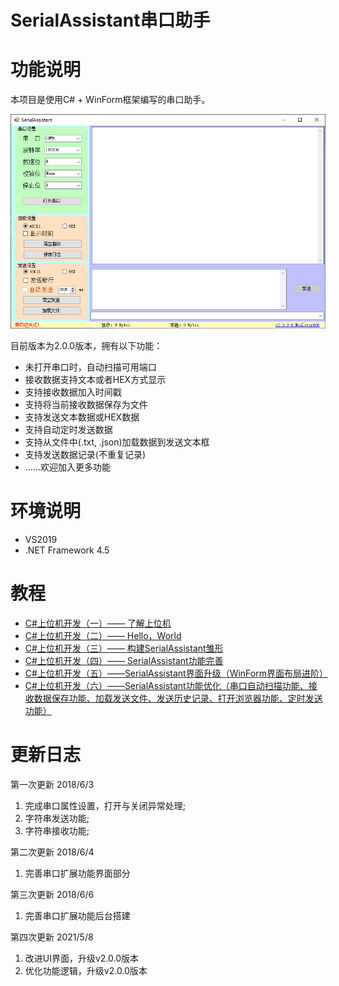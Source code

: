 ﻿# SerialAssistant串口助手

# 功能说明

本项目是使用C# + WinForm框架编写的串口助手。

![](./doc/image/ui.png)

目前版本为2.0.0版本，拥有以下功能：

- 未打开串口时，自动扫描可用端口
- 接收数据支持文本或者HEX方式显示
- 支持接收数据加入时间戳
- 支持将当前接收数据保存为文件
- 支持发送文本数据或HEX数据
- 支持自动定时发送数据
- 支持从文件中(.txt, .json)加载数据到发送文本框
- 支持发送数据记录(不重复记录)
- ……欢迎加入更多功能

# 环境说明

- VS2019
- .NET Framework 4.5

# 教程

- [C#上位机开发（一）—— 了解上位机](https://blog.csdn.net/Mculover666/article/details/80650061) 
- [C#上位机开发（二）—— Hello，World](https://mculover666.blog.csdn.net/article/details/80650063)
- [C#上位机开发（三）—— 构建SerialAssistant雏形](https://mculover666.blog.csdn.net/article/details/80650067)
- [C#上位机开发（四）—— SerialAssistant功能完善](https://mculover666.blog.csdn.net/article/details/80650078)
- [C#上位机开发（五）——SerialAssistant界面升级（WinForm界面布局进阶）](https://mculover666.blog.csdn.net/article/details/116483736)
- [C#上位机开发（六）——SerialAssistant功能优化（串口自动扫描功能、接收数据保存功能、加载发送文件、发送历史记录、打开浏览器功能、定时发送功能）](https://mculover666.blog.csdn.net/article/details/116518368)

# 更新日志

第一次更新 2018/6/3

1. 完成串口属性设置，打开与关闭异常处理;
2. 字符串发送功能;
3. 字符串接收功能;

第二次更新 2018/6/4

1. 完善串口扩展功能界面部分

第三次更新 2018/6/6
  
1. 完善串口扩展功能后台搭建

第四次更新 2021/5/8

1. 改进UI界面，升级v2.0.0版本
2. 优化功能逻辑，升级v2.0.0版本